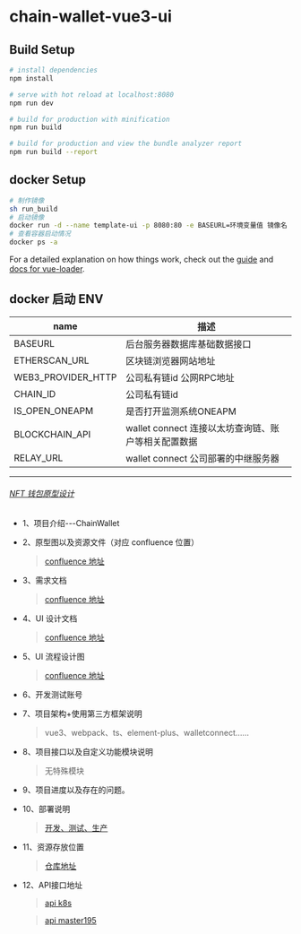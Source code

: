 
# chain-wallet-vue3-ui


## Build Setup

```bash
# install dependencies
npm install

# serve with hot reload at localhost:8080
npm run dev

# build for production with minification
npm run build

# build for production and view the bundle analyzer report
npm run build --report
```

## docker Setup

```bash
# 制作镜像
sh run_build
# 启动镜像
docker run -d --name template-ui -p 8080:80 -e BASEURL=环境变量值 镜像名
# 查看容器启动情况
docker ps -a
```

For a detailed explanation on how things work, check out the [guide](http://vuejs-templates.github.io/webpack/) and [docs for vue-loader](http://vuejs.github.io/vue-loader).

## docker 启动 ENV

| name              | 描述                        |
| ----------------- | --------------------------- |
| BASEURL           | 后台服务器数据库基础数据接口            |
| ETHERSCAN_URL       | 区块链浏览器网站地址                     |
| WEB3_PROVIDER_HTTP       | 公司私有链id 公网RPC地址                    |
| CHAIN_ID       | 公司私有链id                    |
| IS_OPEN_ONEAPM       |是否打开监测系统ONEAPM                 |
| BLOCKCHAIN_API       | wallet connect 连接以太坊查询链、账户等相关配置数据                  |
| RELAY_URL       | wallet connect 公司部署的中继服务器                  |


-------


###### [NFT 钱包原型设计](https://confluence.paradeum.com/pages/viewpage.action?pageId=44335141)

- 1、项目介绍---ChainWallet
  


- 2、原型图以及资源文件（对应 confluence 位置）
  > [confluence 地址](https://confluence.paradeum.com/pages/viewpage.action?pageId=44335141)
- 3、需求文档
  > [confluence 地址](https://confluence.paradeum.com/pages/viewpage.action?pageId=44335141)
- 4、UI 设计文档
  > [confluence 地址](https://confluence.paradeum.com/pages/viewpage.action?pageId=44335141)
- 5、UI 流程设计图
  > [confluence 地址](https://confluence.paradeum.com/pages/viewpage.action?pageId=44335141)
- 6、开发测试账号
- 7、项目架构+使用第三方框架说明
 
  > vue3、webpack、ts、element-plus、walletconnect……

- 8、项目接口以及自定义功能模块说明
  > 无特殊模块
- 9、项目进度以及存在的问题。
- 10、部署说明
  > [开发、测试、生产](https://confluence.paradeum.com/pages/viewpage.action?pageId=44335109)
- 11、资源存放位置
  > [仓库地址](https://gitlab.paradeum.com/pld/chain-wallet)
- 12、API接口地址 
  > [api k8s](https://dev-en-network-disk.netwarps.com/api/index.html)
  
  > [api master195](http://en-network-disk.devapps.netwarps.com/api/index.html)
  


